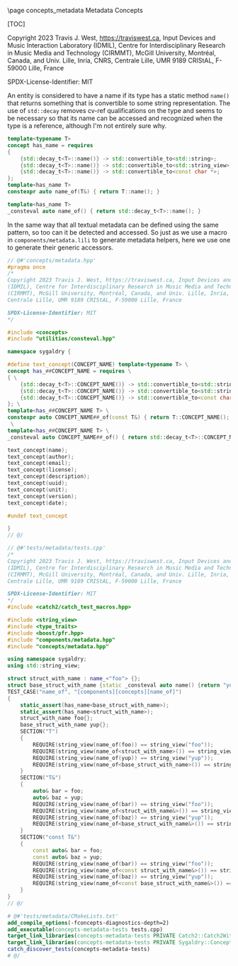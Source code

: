 \page concepts_metadata Metadata Concepts

[TOC]

Copyright 2023 Travis J. West, https://traviswest.ca, Input Devices and Music Interaction Laboratory
(IDMIL), Centre for Interdisciplinary Research in Music Media and Technology
(CIRMMT), McGill University, Montréal, Canada, and Univ. Lille, Inria, CNRS,
Centrale Lille, UMR 9189 CRIStAL, F-59000 Lille, France

SPDX-License-Identifier: MIT

An entity is considered to have a name if its type has a static method `name()`
that returns something that is convertible to some string representation. The
use of `std::decay` removes cv-ref qualifications on the type and seems to be
necessary so that its name can be accessed and recognized when the type is a
reference, although I'm not entirely sure why.

```cpp
template<typename T>
concept has_name = requires
{
    {std::decay_t<T>::name()} -> std::convertible_to<std::string>;
    {std::decay_t<T>::name()} -> std::convertible_to<std::string_view>;
    {std::decay_t<T>::name()} -> std::convertible_to<const char *>;
};
template<has_name T>
constexpr auto name_of(T&) { return T::name(); }

template<has_name T>
_consteval auto name_of() { return std::decay_t<T>::name(); }
```

In the same way that all textual metadata can be defined using the same
pattern, so too can it be detected and accessed. So just as we use a
macro in `components/metadata.lili` to generate metadata helpers, here we
use one to generate their generic accessors.

```cpp
// @#'concepts/metadata.hpp'
#pragma once
/*
Copyright 2023 Travis J. West, https://traviswest.ca, Input Devices and Music Interaction Laboratory
(IDMIL), Centre for Interdisciplinary Research in Music Media and Technology
(CIRMMT), McGill University, Montréal, Canada, and Univ. Lille, Inria, CNRS,
Centrale Lille, UMR 9189 CRIStAL, F-59000 Lille, France

SPDX-License-Identifier: MIT
*/

#include <concepts>
#include "utilities/consteval.hpp"

namespace sygaldry {

#define text_concept(CONCEPT_NAME) template<typename T> \
concept has_##CONCEPT_NAME = requires \
{ \
    {std::decay_t<T>::CONCEPT_NAME()} -> std::convertible_to<std::string>; \
    {std::decay_t<T>::CONCEPT_NAME()} -> std::convertible_to<std::string_view>; \
    {std::decay_t<T>::CONCEPT_NAME()} -> std::convertible_to<const char *>; \
}; \
template<has_##CONCEPT_NAME T> \
constexpr auto CONCEPT_NAME##_of(const T&) { return T::CONCEPT_NAME(); } \
 \
template<has_##CONCEPT_NAME T> \
_consteval auto CONCEPT_NAME##_of() { return std::decay_t<T>::CONCEPT_NAME(); }

text_concept(name);
text_concept(author);
text_concept(email);
text_concept(license);
text_concept(description);
text_concept(uuid);
text_concept(unit);
text_concept(version);
text_concept(date);

#undef text_concept

}
// @/
```

```cpp
// @#'tests/metadata/tests.cpp'
/*
Copyright 2023 Travis J. West, https://traviswest.ca, Input Devices and Music Interaction Laboratory
(IDMIL), Centre for Interdisciplinary Research in Music Media and Technology
(CIRMMT), McGill University, Montréal, Canada, and Univ. Lille, Inria, CNRS,
Centrale Lille, UMR 9189 CRIStAL, F-59000 Lille, France

SPDX-License-Identifier: MIT
*/
#include <catch2/catch_test_macros.hpp>

#include <string_view>
#include <type_traits>
#include <boost/pfr.hpp>
#include "components/metadata.hpp"
#include "concepts/metadata.hpp"

using namespace sygaldry;
using std::string_view;

struct struct_with_name : name_<"foo"> {};
struct base_struct_with_name {static _consteval auto name() {return "yup";}};
TEST_CASE("name_of", "[components][concepts][name_of]")
{
    static_assert(has_name<base_struct_with_name>);
    static_assert(has_name<struct_with_name>);
    struct_with_name foo{};
    base_struct_with_name yup{};
    SECTION("T")
    {
        REQUIRE(string_view(name_of(foo)) == string_view("foo"));
        REQUIRE(string_view(name_of<struct_with_name>()) == string_view("foo"));
        REQUIRE(string_view(name_of(yup)) == string_view("yup"));
        REQUIRE(string_view(name_of<base_struct_with_name>()) == string_view("yup"));
    }
    SECTION("T&")
    {
        auto& bar = foo;
        auto& baz = yup;
        REQUIRE(string_view(name_of(bar)) == string_view("foo"));
        REQUIRE(string_view(name_of<struct_with_name&>()) == string_view("foo"));
        REQUIRE(string_view(name_of(baz)) == string_view("yup"));
        REQUIRE(string_view(name_of<base_struct_with_name&>()) == string_view("yup"));
    }
    SECTION("const T&")
    {
        const auto& bar = foo;
        const auto& baz = yup;
        REQUIRE(string_view(name_of(bar)) == string_view("foo"));
        REQUIRE(string_view(name_of<const struct_with_name&>()) == string_view("foo"));
        REQUIRE(string_view(name_of(baz)) == string_view("yup"));
        REQUIRE(string_view(name_of<const base_struct_with_name&>()) == string_view("yup"));
    }
}
// @/
```

```cmake
# @#'tests/metadata/CMakeLists.txt'
add_compile_options(-fconcepts-diagnostics-depth=2)
add_executable(concepts-metadata-tests tests.cpp)
target_link_libraries(concepts-metadata-tests PRIVATE Catch2::Catch2WithMain)
target_link_libraries(concepts-metadata-tests PRIVATE Sygaldry::Concepts)
catch_discover_tests(concepts-metadata-tests)
# @/
```
